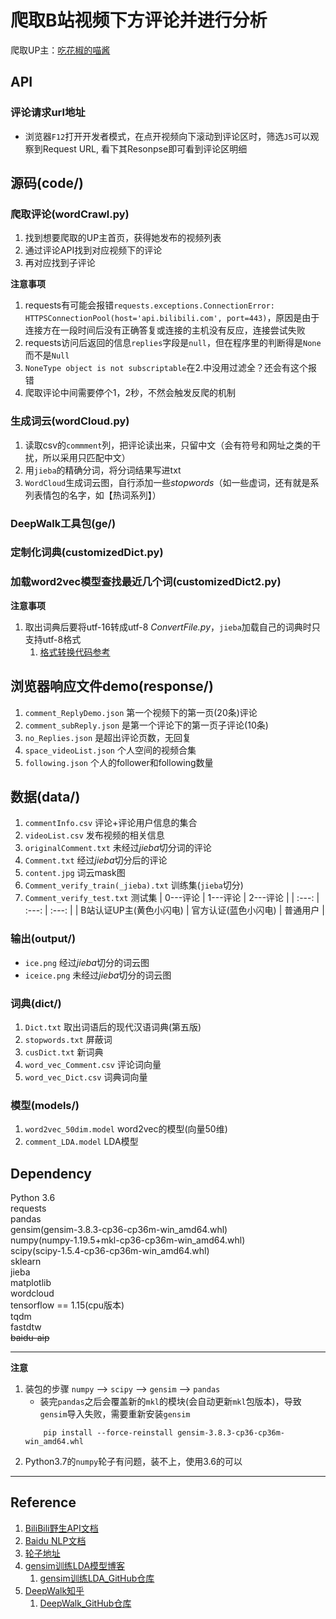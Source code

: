 # 爬取B站视频下方评论并进行分析
爬取UP主：[吃花椒的喵酱](https://space.bilibili.com/2026561407/)

## API
### 评论请求url地址
- 浏览器`F12`打开开发者模式，在点开视频向下滚动到评论区时，筛选`JS`可以观察到Request URL, 看下其Resonpse即可看到评论区明细

## 源码(code/)
### 爬取评论(wordCrawl.py)
1. 找到想要爬取的UP主首页，获得她发布的视频列表
2. 通过评论API找到对应视频下的评论
3. 再对应找到子评论

**注意事项**
1. requests有可能会报错`requests.exceptions.ConnectionError: HTTPSConnectionPool(host='api.bilibili.com', port=443)`，原因是由于连接方在一段时间后没有正确答复或连接的主机没有反应，连接尝试失败
2. requests访问后返回的信息`replies`字段是`null`，但在程序里的判断得是`None`而不是`Null`
3. `NoneType object is not subscriptable`在2.中没用过滤全？还会有这个报错
4. 爬取评论中间需要停个1，2秒，不然会触发反爬的机制

### 生成词云(wordCloud.py)
1. 读取csv的`commment`列，把评论读出来，只留中文（会有符号和网址之类的干扰，所以采用只匹配中文）
2. 用`jieba`的精确分词，将分词结果写进txt
3. `WordCloud`生成词云图，自行添加一些*stopwords*（如一些虚词，还有就是系列表情包的名字，如【热词系列】）

### DeepWalk工具包(ge/)
### 定制化词典(customizedDict.py)
### 加载word2vec模型查找最近几个词(customizedDict2.py)

**注意事项**
1. 取出词典后要将utf-16转成utf-8 *ConvertFile.py*，`jieba`加载自己的词典时只支持utf-8格式
   1. [格式转换代码参考](https://www.jianshu.com/p/5929a3876edd)

## 浏览器响应文件demo(response/)
1. `comment_ReplyDemo.json`     第一个视频下的第一页(20条)评论
2. `comment_subReply.json`      是第一个评论下的第一页子评论(10条)
3. `no_Replies.json`            是超出评论页数，无回复
4. `space_videoList.json`       个人空间的视频合集
5. `following.json`             个人的follower和following数量

## 数据(data/)
1. `commentInfo.csv`                      评论+评论用户信息的集合
2. `videoList.csv`                        发布视频的相关信息
3. `originalComment.txt`                  未经过*jieba*切分词的评论
4. `Comment.txt`                          经过*jieba*切分后的评论
5. `content.jpg`                          词云mask图
6. `Comment_verify_train(_jieba).txt`     训练集(`jieba`切分)
7. `Comment_verify_test.txt`              测试集
   | 0---评论 | 1---评论 | 2---评论 |
   | :---: | :---: | :---: |
   | B站认证UP主(黄色小闪电) | 官方认证(蓝色小闪电) | 普通用户 |

### 输出(output/)
* `ice.png`       经过*jieba*切分的词云图
* `iceice.png`    未经过*jieba*切分的词云图
  
### 词典(dict/)
1. `Dict.txt`              取出词语后的现代汉语词典(第五版)
2. `stopwords.txt`         屏蔽词
3. `cusDict.txt`           新词典
4. `word_vec_Comment.csv`  评论词向量
5. `word_vec_Dict.csv`     词典词向量

### 模型(models/)
1. `word2vec_50dim.model`    word2vec的模型(向量50维)
2. `comment_LDA.model`       LDA模型

## Dependency
Python 3.6  
requests  
pandas  
gensim(gensim-3.8.3-cp36-cp36m-win_amd64.whl)  
numpy(numpy-1.19.5+mkl-cp36-cp36m-win_amd64.whl)  
scipy(scipy-1.5.4-cp36-cp36m-win_amd64.whl)  
sklearn  
jieba  
matplotlib  
wordcloud  
tensorflow == 1.15(cpu版本)  
tqdm  
fastdtw  
~~baidu-aip~~

-----------------------------------------------------------------
**注意**
1. 装包的步骤 `numpy` --> `scipy` --> `gensim` --> `pandas`
   * 装完`pandas`之后会覆盖新的`mkl`的模块(会自动更新`mkl`包版本)，导致`gensim`导入失败，需要重新安装`gensim`
    ```shell
        pip install --force-reinstall gensim-3.8.3-cp36-cp36m-win_amd64.whl
    ```
3. Python3.7的`numpy`轮子有问题，装不上，使用3.6的可以
-----------------------------------------------------------------

## Reference
1. [BiliBili野生API文档](https://github.com/SocialSisterYi/bilibili-API-collect)
2. [Baidu NLP文档](http://ai.baidu.com/ai-doc/NLP/tk6z52b9z)
3. [轮子地址](https://www.lfd.uci.edu/~gohlke/pythonlibs/)
4. [gensim训练LDA模型博客](https://blog.csdn.net/pit3369/article/details/104608947)
   1. [gensim训练LDA_GitHub仓库](https://github.com/DengYangyong/LDA_gensim)
5. [DeepWalk知乎](https://zhuanlan.zhihu.com/p/56380812)
   1. [DeepWalk_GitHub仓库](https://github.com/shenweichen/GraphEmbedding)